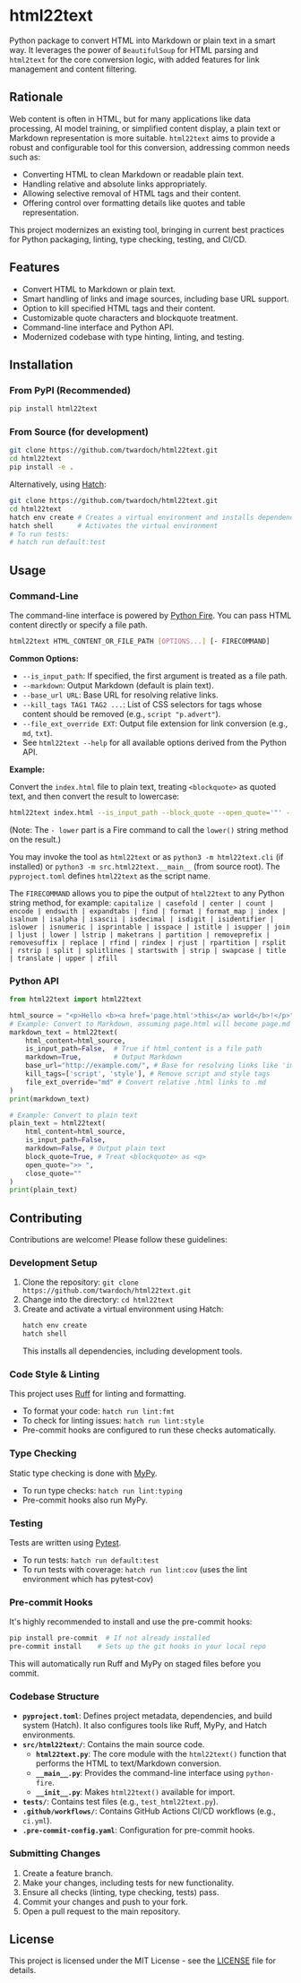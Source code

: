 # html22text

Python package to convert HTML into Markdown or plain text in a smart way. It leverages the power of `BeautifulSoup` for HTML parsing and `html2text` for the core conversion logic, with added features for link management and content filtering.

## Rationale

Web content is often in HTML, but for many applications like data processing, AI model training, or simplified content display, a plain text or Markdown representation is more suitable. `html22text` aims to provide a robust and configurable tool for this conversion, addressing common needs such as:

*   Converting HTML to clean Markdown or readable plain text.
*   Handling relative and absolute links appropriately.
*   Allowing selective removal of HTML tags and their content.
*   Offering control over formatting details like quotes and table representation.

This project modernizes an existing tool, bringing in current best practices for Python packaging, linting, type checking, testing, and CI/CD.

## Features

*   Convert HTML to Markdown or plain text.
*   Smart handling of links and image sources, including base URL support.
*   Option to kill specified HTML tags and their content.
*   Customizable quote characters and blockquote treatment.
*   Command-line interface and Python API.
*   Modernized codebase with type hinting, linting, and testing.

## Installation

### From PyPI (Recommended)

```bash
pip install html22text
```

### From Source (for development)

```bash
git clone https://github.com/twardoch/html22text.git
cd html22text
pip install -e .
```
Alternatively, using [Hatch](https://hatch.pypa.io/latest/):
```bash
git clone https://github.com/twardoch/html22text.git
cd html22text
hatch env create # Creates a virtual environment and installs dependencies
hatch shell      # Activates the virtual environment
# To run tests:
# hatch run default:test
```

## Usage

### Command-Line

The command-line interface is powered by [Python Fire](https://google.github.io/python-fire/).
You can pass HTML content directly or specify a file path.

```bash
html22text HTML_CONTENT_OR_FILE_PATH [OPTIONS...] [- FIRECOMMAND]
```

**Common Options:**

*   `--is_input_path`: If specified, the first argument is treated as a file path.
*   `--markdown`: Output Markdown (default is plain text).
*   `--base_url URL`: Base URL for resolving relative links.
*   `--kill_tags TAG1 TAG2 ...`: List of CSS selectors for tags whose content should be removed (e.g., `script "p.advert"`).
*   `--file_ext_override EXT`: Output file extension for link conversion (e.g., `md`, `txt`).
*   See `html22text --help` for all available options derived from the Python API.

**Example:**

Convert the `index.html` file to plain text, treating `<blockquote>` as quoted text, and then convert the result to lowercase:

```bash
html22text index.html --is_input_path --block_quote --open_quote='"' --close_quote='"' - lower
```
(Note: The `- lower` part is a Fire command to call the `lower()` string method on the result.)

You may invoke the tool as `html22text` or as `python3 -m html22text.cli` (if installed) or `python3 -m src.html22text.__main__` (from source root). The `pyproject.toml` defines `html22text` as the script name.

The `FIRECOMMAND` allows you to pipe the output of `html22text` to any Python string method, for example:
`capitalize | casefold | center | count | encode | endswith | expandtabs | find | format | format_map | index | isalnum | isalpha | isascii | isdecimal | isdigit | isidentifier | islower | isnumeric | isprintable | isspace | istitle | isupper | join | ljust | lower | lstrip | maketrans | partition | removeprefix | removesuffix | replace | rfind | rindex | rjust | rpartition | rsplit | rstrip | split | splitlines | startswith | strip | swapcase | title | translate | upper | zfill`

### Python API

```python
from html22text import html22text

html_source = "<p>Hello <b><a href='page.html'>this</a> world</b>!</p>"
# Example: Convert to Markdown, assuming page.html will become page.md
markdown_text = html22text(
    html_content=html_source,
    is_input_path=False,  # True if html_content is a file path
    markdown=True,        # Output Markdown
    base_url="http://example.com/", # Base for resolving links like 'image.png'
    kill_tags=['script', 'style'], # Remove script and style tags
    file_ext_override="md" # Convert relative .html links to .md
)
print(markdown_text)

# Example: Convert to plain text
plain_text = html22text(
    html_content=html_source,
    is_input_path=False,
    markdown=False, # Output plain text
    block_quote=True, # Treat <blockquote> as <q>
    open_quote=">> ",
    close_quote=""
)
print(plain_text)
```

## Contributing

Contributions are welcome! Please follow these guidelines:

### Development Setup
1.  Clone the repository: `git clone https://github.com/twardoch/html22text.git`
2.  Change into the directory: `cd html22text`
3.  Create and activate a virtual environment using Hatch:
    ```bash
    hatch env create
    hatch shell
    ```
    This installs all dependencies, including development tools.

### Code Style & Linting
This project uses [Ruff](https://beta.ruff.rs/docs/) for linting and formatting.
*   To format your code: `hatch run lint:fmt`
*   To check for linting issues: `hatch run lint:style`
*   Pre-commit hooks are configured to run these checks automatically.

### Type Checking
Static type checking is done with [MyPy](http://mypy-lang.org/).
*   To run type checks: `hatch run lint:typing`
*   Pre-commit hooks also run MyPy.

### Testing
Tests are written using [Pytest](https://docs.pytest.org/).
*   To run tests: `hatch run default:test`
*   To run tests with coverage: `hatch run lint:cov` (uses the lint environment which has pytest-cov)

### Pre-commit Hooks
It's highly recommended to install and use the pre-commit hooks:
```bash
pip install pre-commit  # If not already installed
pre-commit install    # Sets up the git hooks in your local repo
```
This will automatically run Ruff and MyPy on staged files before you commit.

### Codebase Structure
*   **`pyproject.toml`**: Defines project metadata, dependencies, and build system (Hatch). It also configures tools like Ruff, MyPy, and Hatch environments.
*   **`src/html22text/`**: Contains the main source code.
    *   **`html22text.py`**: The core module with the `html22text()` function that performs the HTML to text/Markdown conversion.
    *   **`__main__.py`**: Provides the command-line interface using `python-fire`.
    *   **`__init__.py`**: Makes `html22text()` available for import.
*   **`tests/`**: Contains test files (e.g., `test_html22text.py`).
*   **`.github/workflows/`**: Contains GitHub Actions CI/CD workflows (e.g., `ci.yml`).
*   **`.pre-commit-config.yaml`**: Configuration for pre-commit hooks.

### Submitting Changes
1.  Create a feature branch.
2.  Make your changes, including tests for new functionality.
3.  Ensure all checks (linting, type checking, tests) pass.
4.  Commit your changes and push to your fork.
5.  Open a pull request to the main repository.

## License
This project is licensed under the MIT License - see the [LICENSE](LICENSE) file for details.
